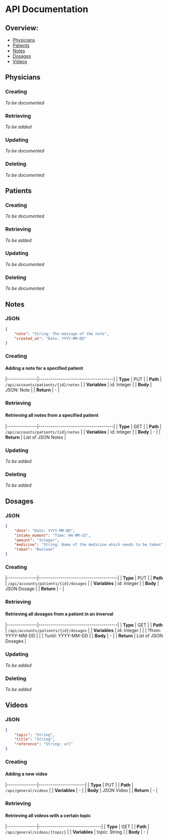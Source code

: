 # API Documentation

## Overview:
* [Physicians](#physicians)
* [Patients](#patients)
* [Notes](#notes)
* [Dosages](#dosages)
* [Videos](#videos)


## Physicians
### Creating
_To be documented_
### Retrieving
_To be added_
### Updating
_To be documented_
### Deleting
_To be documented_
## Patients
### Creating
_To be documented_
### Retrieving
_To be added_
### Updating
_To be documented_
### Deleting
_To be documented_
## Notes
### JSON
```json
{
	"note": "String: The message of the note",
	"created_at": "Date: YYYY-MM-DD"
}
```
### Creating
#### Adding a note for a specified patient
|---------------|-------------------------------------|
| **Type**      | PUT                                 |
| **Path**      | `/api/accounts/patients/{id}/notes` |
| **Variables** | id: Integer                         |
| **Body**      | JSON: Note                          |
| **Return**    | -                                   |
### Retrieving
#### Retrieving all notes from a specified patient
|---------------|-------------------------------------|
| **Type**      | GET                                 |
| **Path**      | `/api/accounts/patients/{id}/notes` |
| **Variables** | id: Integer                         |
| **Body**      | -                                   |
| **Return**    | List of JSON Notes                  |
### Updating
_To be added_
### Deleting
_To be added_
## Dosages
### JSON
```json
{
	"date": "Date: YYYY-MM-DD",
	"intake_moment": "Time: HH-MM-SS",
	"amount": "Integer",
	"medicine": "String: Name of the medicine which needs to be taken",
	"taken": "Boolean"
}
```
### Creating
|---------------|---------------------------------------|
| **Type**      | PUT                                   |
| **Path**      | `/api/accounts/patients/{id}/dosages` |
| **Variables** | id: Integer                           |
| **Body**      | JSON Dosage                           |
| **Return**    | -                                     |
### Retrieving
#### Retrieving all dosages from a patient in an inverval
|---------------|---------------------------------------|
| **Type**      | GET                                   |
| **Path**      | `/api/accounts/patients/{id}/dosages` |
| **Variables** | id: Integer                           |
|               | ?from: YYYY-MM-DD                     |
|               | ?until: YYYY-MM-DD                    |
| **Body**      | -                                     |
| **Return**    | List of JSON Dosages                  |
### Updating
_To be added_
### Deleting
_To be added_
## Videos
### JSON
```json
{
	"topic": "String",
	"title": "String",
	"reference": "String: url"
}
```
### Creating
#### Adding a new video
|---------------|-----------------------|
| **Type**      | PUT                   |
| **Path**      | `/api/general/videos` |
| **Variables** | -                     |
| **Body**      | JSON Video            |
| **Return**    | -                     |
### Retrieving
#### Retrieving all videos with a certain topic
|---------------|-------------------------------|
| **Type**      | GET                           |
| **Path**      | `/api/general/videos/{topic}` |
| **Variables** | topic: String                 |
| **Body**      | -                             |

